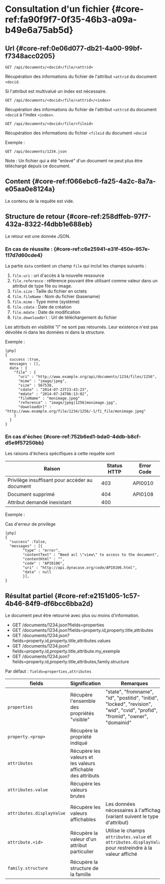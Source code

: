 # Consultation d'un fichier {#core-ref:fa90f9f7-0f35-46b3-a09a-b49e6a75ab5d}

## Url {#core-ref:0e06d077-db21-4a00-99bf-f7348acc0205}

    GET /api/documents/<docid>/file/<attrid>

Récupération des informations du fichier de l'attribut `<attrid` du document `<docid`.

Si l'attribut est multivalué un index est nécessaire.


    GET /api/documents/<docid>/file/<attrid>/<index>

Récupération des informations du  fichier de l'attribut `<attrid` du document `<docid` à l'index
`<index>`.

    GET /api/documents/<docid>/file/<fileid>

Récupération des informations du  fichier `<fileid` du document `<docid`


Exemple :

    GET /api/documents/1234.json



Note : Un fichier qui a été "enlevé" d'un document ne peut plus être téléchargé
depuis ce document.

## Content {#core-ref:f066ebc6-fa25-4a2c-8a7a-e05aa0e8124a}

Le contenu de la requête est vide.

## Structure de retour {#core-ref:258dffeb-97f7-432a-8322-f4dbb1e688eb}

Le retour est une donnée JSON.

### En cas de réussite : {#core-ref:c6e25941-e31f-450e-957e-117d7d60cde4}

La partie `data` contient un champ `file` qui inclut les champs suivants :

1.  `file.uri` : uri d'accès à la nouvelle ressource
1.  `file.reference` : référence pouvant être utilisant comme valeur
     dans un attribut de type file ou  image. 
1.  `file.size` : Taille du fichier en octets
1.  `file.fileName` : Nom du fichier (basename)
1.  `file.mime` : Type mime (système)
1.  `file.cdate` : Date de création
1.  `file.mdate` : Date de modification
1.  `file.downloadUrl` : Url de téléchargement du fichier



Les attributs en visibilité "I" ne sont pas retournés. Leur existence n'est pas
dévoilée ni dans les données ni dans la structure.

Exemple :

    [php]
    {
      success :true,
      messages : [],
      data : {
        "file" : {
          "uri" : "http;//www.example.org/api/documents/1234/files/1256",
          "mime" : "image/jpeg",
          "size" : 567538,
          "cdate" : "2014-07-23T23:43:23",
          "mdate" : "2014-07-24T06:13:02",
          "fileName" : "monimage.jpeg"
          "reference" : "image/jpeg|1256|monimage.jpg",
          "downloadUrl" : "http;//www.example.org/file/1234/1256/-1/fi_file/monimage.jpeg"
        }
      }
    }

### En cas d'échec {#core-ref:752b6ed1-bda0-4ddb-b8cf-d5e9f57250bb}

Les raisons d'échecs spécifiques à cette requête sont 

|                     Raison                     | Status HTTP | Error Code |
| ---------------------------------------------- | ----------- | ---------- |
| Privilège insuffisant pour accéder au document |         403 | API0010    |
| Document supprimé                              |         404 | API0108    |
| Attribut demandé inexistant                    |         400 |            |

Exemple : 

Cas d'erreur de privilège

    [php]
    {
      "success" :false,
      "messages" : [{
            "type" : "error", 
            "contentText" : "Need acl \"view\" to access to the document",
            "contentHtml" : "",
            "code" : "API0106", 
            "uri" : "http://api.dynacase.org/code/API0106.html",
            "data" : null
            }],
    }


## Résultat partiel {#core-ref:e2151d05-1c57-4b46-84f9-df6bcc6bba2d}

Le document peut être retourné avec plus ou moins d'information.

* GET /documents/1234.json?fields=properties
* GET /documents/1234.json?fields=property.id,property.title,attributes
* GET /documents/1234.json?fields=property.id,property.title,attributes.values
* GET /documents/1234.json?fields=property.id,property.title,attribute.my_exemple
* GET /documents/1234.json?fields=property.id,property.title,attributes,family.structure


Par défaut : `fields=properties,attributes`

|           fields          |                        Signification                         |                                                           Remarques                                                           |
| ------------------------- | ------------------------------------------------------------ | ----------------------------------------------------------------------------------------------------------------------------- |
| `properties`              | Récupère l'ensemble des propriétés "visible"                 | "state", "fromname", "id", "postitid", "initid", "locked", "revision", "wid", "cvid", "profid", "fromid", "owner", "domainid" |
| `property.<prop>`         | Récupère la propriété indiqué                                |                                                                                                                               |
| `attributes`              | Récupère les valeurs et les valeurs affichable des attributs |                                                                                                                               |
| `attributes.value`        | Récupère les valeurs brutes                                  |                                                                                                                               |
| `attributes.displayValue` | Récupère les valeurs affichables                             | Les données nécessaires à l'affichage (variant suivent le type d'attribut)                                                    |
| `attribute.<id>`          | Récupère la valeur d'un attribut particulier                 | Utilise le champs  `attributes.value` et `attributes.displayValue` pour restreindre à la valeur affiché                       |
| `family.structure`        | Récupère la structure de la famille                          |                                                                                                                               |